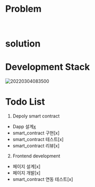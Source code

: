 # Problem<br>
<!-- Line -->
<br>

# solution<br>

# Development Stack<br>
<!-- Line -->
![20220304083500](https://user-images.githubusercontent.com/96465753/156671381-2f12a244-97f5-4bc8-ab0f-57624c256b87.png)<br>

# Todo List
1. Depoly smart contract
- Dapp 설계[x](~3/25)
- smart_contract 구현[x]
- smart_contract 테스트[x]
- smart_contract 리뷰[x]

2. Frontend development
- 페이지 설계[x]
- 페이지 개발[x]
- smart_contract 연동 테스트[x]